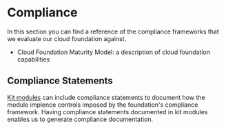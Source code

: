 # Compliance

In this section you can find a reference of the compliance frameworks that we evaluate our cloud foundation against.

- Cloud Foundation Maturity Model: a description of cloud foundation capabilities

## Compliance Statements

[Kit modules](/kit/) can include compliance statements to document how the module implence controls imposed by the foundation's compliance framework. Having compliance statements documented in kit modules enables us to generate compliance documentation.
